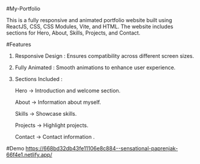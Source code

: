 #My-Portfolio

This is a fully responsive and animated portfolio website built using ReactJS, CSS, CSS Modules, Vite, and HTML. The website includes sections for Hero, About, Skills, Projects, and Contact.

#Features

1. Responsive Design : Ensures compatibility across different screen sizes.

2. Fully Animated : Smooth animations to enhance user experience.

3. Sections Included :

    Hero -> Introduction and welcome section.

    About -> Information about myself.

    Skills -> Showcase skills.

    Projects -> Highlight projects.

    Contact -> Contact information .

#Demo 
https://668bd32db43fe11106e8c884--sensational-paprenjak-66f4e1.netlify.app/

